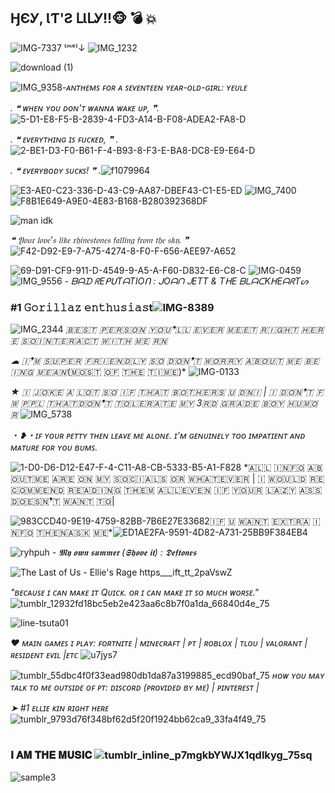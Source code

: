 ## ӇЄᎩ, ƖƬ'Ƨ ԼƖԼᎩ!!🐵 💣 💥
![IMG-7337](https://github.com/user-attachments/assets/83b56b3c-382d-4b14-8a5a-2d06cfa7e8cb) ⁽ᵐᵉ⁾↓ ![IMG_1232](https://github.com/user-attachments/assets/f4895e27-2bc0-4b17-9435-6465529bd55f)




![download (1)](https://github.com/user-attachments/assets/9ec8f45d-41e4-428e-b907-4398d569fb2b) 

![IMG_9358](https://github.com/user-attachments/assets/e838acae-0746-4672-bfd3-30782ccfe272)*-ᴀɴᴛʜᴇᴍꜱ ꜰᴏʀ ᴀ ꜱᴇᴠᴇɴᴛᴇᴇɴ ʏᴇᴀʀ-ᴏʟᴅ-ɢɪʀʟ: ʏᴇᴜʟᴇ*



*. ❝ ᴡʜᴇɴ ʏᴏᴜ ᴅᴏɴ'ᴛ ᴡᴀɴɴᴀ ᴡᴀᴋᴇ ᴜᴘ, ❞.* ![5-D1-E8-F5-B-2839-4-FD3-A14-B-F08-ADEA2-FA8-D](https://github.com/user-attachments/assets/364d33e7-6650-4a38-b3ba-fe82a73493c0)

                     
*. ❝ ᴇᴠᴇʀʏᴛʜɪɴɢ ɪꜱ ꜰᴜᴄᴋᴇᴅ, ❞ .* ![2-BE1-D3-F0-B61-F-4-B93-8-F3-E-BA8-DC8-E9-E64-D](https://github.com/user-attachments/assets/232e65a6-e669-4992-991f-0c252be11b65)


*. ❝ ᴇᴠᴇʀʏʙᴏᴅʏ ꜱᴜᴄᴋꜱ! ❞ .*![f1079964](https://github.com/user-attachments/assets/fac07f5f-1797-4ccd-8c8d-00b2f8897976)


![E3-AE0-C23-336-D-43-C9-AA87-DBEF43-C1-E5-ED](https://github.com/user-attachments/assets/487d0fd8-29b2-4f24-8a61-ebbceee112c7)
![IMG_7400](https://github.com/user-attachments/assets/0716b153-11fb-4fcb-b4f9-7852b8897135)![F8B1E649-A9E0-4E83-B168-B280392368DF](https://github.com/user-attachments/assets/c06ba0b5-a36d-460d-9cd9-f20a223aa5d9)




![man idk](https://github.com/user-attachments/assets/24febdee-73d6-44bd-b194-2f999861498f)




*❝ 𝔜𝔬𝔲𝔯 𝔩𝔬𝔳𝔢'𝔰 𝔩𝔦𝔨𝔢 𝔯𝔥𝔦𝔫𝔢𝔰𝔱𝔬𝔫𝔢𝔰 𝔣𝔞𝔩𝔩𝔦𝔫𝔤 𝔣𝔯𝔬𝔪 𝔱𝔥𝔢 𝔰𝔨𝔶. ❞* ![F42-D92-E9-7-A75-4274-8-F0-F-656-AEE97-A652](https://github.com/user-attachments/assets/394d0c0a-d98e-46ec-8029-44f52555133b)


![69-D91-CF9-911-D-4549-9-A5-A-F60-D832-E6-C8-C](https://github.com/user-attachments/assets/7a23ad78-21cf-4d5f-94f3-a3fba6f40479)
![IMG-0459](https://github.com/user-attachments/assets/205a2926-9f1d-4ad6-8c4b-c56580146ea2) 
![IMG_9556](https://github.com/user-attachments/assets/9323f9d7-3959-4539-abfe-a12a15f8ed6d)
          *- ᗷᗩᗪ ᖇEᑭᑌTᗩTIOᑎ : ᒍOᗩᑎ ᒍETT & TᕼE ᗷᒪᗩᑕKᕼEᗩᖇTᔕ*

### #1 𝙶𝚘𝚛𝚒𝚕𝚕𝚊𝚣 𝚎𝚗𝚝𝚑𝚞𝚜𝚒𝚊𝚜t![IMG-8389](https://github.com/user-attachments/assets/f5541b96-cfe0-4dd5-bff9-3cd14479d3a2)

![IMG_2344](https://github.com/user-attachments/assets/840e577b-3beb-40c5-abef-70a4048b8511) *​🇧​​🇪​​🇸​​🇹​ ​🇵​​🇪​​🇷​​🇸​​🇴​​🇳​ ​🇾​​🇴​​🇺​❜​🇱​​🇱​ ​🇪​​🇻​​🇪​​🇷​ ​🇲​​🇪​​🇪​​🇹​ ​🇷​​🇮​​🇬​​🇭​​🇹​ ​🇭​​🇪​​🇷​​🇪​ ​🇸​​🇴​ ​🇮​​🇳​​🇹​​🇪​​🇷​​🇦​​🇨​​🇹​ ​🇼​​🇮​​🇹​​🇭​ ​🇲​​🇪​ ​🇷​​🇳​​*

*☁︎ ​🇮​❜​🇲​ ​🇸​​🇺​​🇵​​🇪​​🇷​ ​🇫​​🇷​​🇮​​🇪​​🇳​​🇩​​🇱​​🇾​ ​🇸​​🇴​ ​🇩​​🇴​​🇳​❜​🇹​ ​🇼​​🇴​​🇷​​🇷​​🇾​ ​🇦​​🇧​​🇴​​🇺​​🇹​ ​🇲​​🇪​ ​🇧​​🇪​​🇮​​🇳​​🇬​ ​🇲​​🇪​​🇦​​🇳​ ​*(🇲​​🇴​​🇸​​🇹​ ​🇴​​🇫​ ​🇹​​🇭​​🇪​ ​🇹​​🇮​​🇲​​🇪)​* ![IMG-0133](https://github.com/user-attachments/assets/bc7209fe-be29-4021-bde8-e80ab98f4c16)
 
*★ ​🇮​ ​🇯​​🇴​​🇰​​🇪​ ​🇦​ ​🇱​​🇴​​🇹​ ​🇸​​🇴​ ​🇮​​🇫​ ​🇹​​🇭​​🇦​​🇹​ ​🇧​​🇴​​🇹​​🇭​​🇪​​🇷​​🇸​ ​🇺​ ​🇩​​🇳​​🇮 ​| ​🇮​ ​🇩​​🇴​​🇳​❜​🇹​ ​🇫​​🇼​ ​🇵​​🇵​​🇱​ ​🇹​​🇭​​🇦​​🇹​ ​🇩​​🇴​​🇳​❜​🇹​ ​🇹​​🇴​​🇱​​🇪​​🇷​​🇦​​🇹​​🇪​ ​🇲​​🇾​ 3​🇷​​🇩​ ​🇬​​🇷​​🇦​​🇩​​🇪​ ​🇧​​🇴​​🇾​ ​🇭​​🇺​​🇲​​🇴​​🇷​* ![IMG_5738](https://github.com/user-attachments/assets/aff616ad-6125-4630-b526-e965afddfbdb)

*・❥・ɪꜰ ʏᴏᴜʀ ᴘᴇᴛᴛʏ ᴛʜᴇɴ ʟᴇᴀᴠᴇ ᴍᴇ ᴀʟᴏɴᴇ. ɪ'ᴍ ɢᴇɴᴜɪɴᴇʟʏ ᴛᴏᴏ ɪᴍᴘᴀᴛɪᴇɴᴛ ᴀɴᴅ ᴍᴀᴛᴜʀᴇ ꜰᴏʀ ʏᴏᴜ ʙᴜᴍꜱ.* 

![1-D0-D6-D12-E47-F-4-C11-A8-CB-5333-B5-A1-F828](https://github.com/user-attachments/assets/6ca5698d-071c-440d-b147-22107ff431d6) *​🇦​​🇱​​🇱​ ​🇮​​🇳​​🇫​​🇴​ ​🇦​​🇧​​🇴​​🇺​​🇹​ ​🇲​​🇪​ ​​🇦​​🇷​​🇪​​ ​🇴​​🇳​ ​🇲​​🇾​ ​🇸​​🇴​​🇨​​🇮​​🇦​​🇱​🇸​​ ​🇴​​🇷​ ​🇼​​🇭​​🇦​​🇹​​🇪​​🇻​​🇪​​🇷​ | ​🇮​ ​🇼​​🇴​​🇺​​🇱​​🇩​ ​🇷​​🇪​​🇨​​🇴​​🇲​​🇲​​🇪​​🇳​​🇩​ ​🇷​​🇪​​🇦​​🇩​​🇮​​🇳​​🇬​ ​🇹​​🇭​​🇪​​🇲​ ​🇦​​🇱​​🇱​ ​🇪​​🇻​​🇪​​🇳​ ​🇮​​🇫​ ​🇾​​🇴​​🇺​​🇷​ ​🇱​​🇦​​🇿​​🇾​ ​🇦​​🇸​​🇸​ ​🇩​​🇴​​🇪​​🇸​​🇳​❜​🇹​ ​🇼​​🇦​​🇳​​🇹​ ​🇹​​🇴​|

​![983CCD40-9E19-4759-82BB-7B6E27E33682](https://github.com/user-attachments/assets/3c035062-4b77-411b-b508-c302482ef51b)🇮​​🇫​ ​🇺​ ​🇼​​🇦​​🇳​​🇹​ ​🇪​​🇽​​🇹​​🇷​​🇦​ ​🇮​​🇳​​🇫​​🇴​ ​🇹​​🇭​​🇪​​🇳​ ​🇦​​🇸​​🇰​ ​🇲​​🇪*![ED1AE2FA-9591-4D82-A731-25BB9F384EB4](https://github.com/user-attachments/assets/7e0168c6-4db0-4f65-b16f-965febe0eb00)

![ryhpuh](https://github.com/user-attachments/assets/4d9fd704-c958-4a12-b3ee-07d658f972b8)
*- 𝕸𝖞 𝖔𝖜𝖓 𝖘𝖚𝖒𝖒𝖊𝖗 (𝕾𝖍𝖔𝖛𝖊 𝖎𝖙) : 𝕯𝖊𝖋𝖙𝖔𝖓𝖊𝖘*

![The Last of Us - Ellie's Rage https___ift_tt_2paVswZ](https://github.com/user-attachments/assets/011b7a5d-b3fa-4e3b-ae1f-137d61876f1a)

*"ʙᴇᴄᴀᴜꜱᴇ ɪ ᴄᴀɴ ᴍᴀᴋᴇ ɪᴛ Qᴜɪᴄᴋ. ᴏʀ ɪ ᴄᴀɴ ᴍᴀᴋᴇ ɪᴛ ꜱᴏ ᴍᴜᴄʜ ᴡᴏʀꜱᴇ."*![tumblr_12932fd18bc5eb2e423aa6c8b7f0a1da_66840d4e_75](https://github.com/user-attachments/assets/55de7e4f-4eab-4e18-af09-b5e170402d1b)

![line-tsuta01](https://github.com/user-attachments/assets/239b0d28-62f5-472a-9789-aa045c2a1504)

*❤︎ ᴍᴀɪɴ ɢᴀᴍᴇꜱ ɪ ᴘʟᴀʏ: ꜰᴏʀᴛɴɪᴛᴇ | ᴍɪɴᴇᴄʀᴀꜰᴛ |  ᴘᴛ | ʀᴏʙʟᴏx | ᴛʟᴏᴜ | ᴠᴀʟᴏʀᴀɴᴛ | ʀᴇꜱɪᴅᴇɴᴛ ᴇᴠɪʟ |ᴇᴛᴄ* ![u7jys7](https://github.com/user-attachments/assets/b4d12672-5cbe-44b2-bfe6-647dd9c38b8c)

![tumblr_55dbc4f0f33ead980db1da87a3199885_ecd90baf_75](https://github.com/user-attachments/assets/ccc05d50-8420-47a7-9921-d5c64e865729) *ʜᴏᴡ ʏᴏᴜ ᴍᴀʏ ᴛᴀʟᴋ ᴛᴏ ᴍᴇ ᴏᴜᴛꜱɪᴅᴇ ᴏꜰ ᴘᴛ: ᴅɪꜱᴄᴏʀᴅ (ᴘʀᴏᴠɪᴅᴇᴅ ʙʏ ᴍᴇ) | ᴘɪɴᴛᴇʀᴇꜱᴛ |*

*➤ #1 ᴇʟʟɪᴇ ᴋɪɴ ʀɪɢʜᴛ ʜᴇʀᴇ* ![tumblr_9793d76f348bf62d5f20f1924bb62ca9_33fa4f49_75](https://github.com/user-attachments/assets/72b58ae0-0908-4fad-b78b-4a652972ca9a)

#
### 𝐈 𝐀𝐌 𝐓𝐇𝐄 𝐌𝐔𝐒𝐈𝐂 ![tumblr_inline_p7mgkbYWJX1qdlkyg_75sq](https://github.com/user-attachments/assets/f2d38ec9-9c6d-4470-aaa5-f995f93a479c)

![sample3](https://github.com/user-attachments/assets/10d85dd7-9ffa-46ae-8a17-99b1460f0aa1)
#
### 
